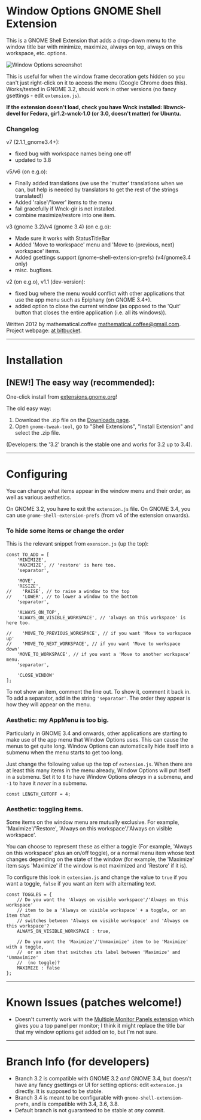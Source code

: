 # Window Options GNOME Shell Extension

This is a GNOME Shell Extension that adds a drop-down menu to the window title bar with minimize, maximize, always on top, always on this workspace, etc. options. 

![Window Options screenshot](http://cdn.bitbucket.org/mathematicalcoffee/window-options-gnome-shell-extension/downloads/window-options.png)

This is useful for when the window frame decoration gets hidden so you can't just right-click on it to access the menu (Google Chrome does this). Works/tested in GNOME 3.2, should work in other versions (no fancy gsettings - edit `extension.js`).

**If the extension doesn't load, check you have Wnck installed: libwnck-devel for Fedora, gir1.2-wnck-1.0 (or 3.0, doesn't matter) for Ubuntu.**

### Changelog
v7 (2.1.1_gnome3.4+):

* fixed bug with workspace names being one off
* updated to 3.8

v5/v6 (on e.g.o):

* Finally added translations (we use the 'mutter' translations when we can, but help is needed by translators to get the rest of the strings translated!)
* Added 'raise'/'lower' items to the menu
* fail gracefully if Wnck-gir is not installed.
* combine maximize/restore into one item.

v3 (gnome 3.2)/v4 (gnome 3.4) (on e.g.o):

* Made sure it works with StatusTitleBar
* Added 'Move to workspace' menu and 'Move to {previous, next} workspace' items.
* Added gsettings support (gnome-shell-extension-prefs) (v4/gnome3.4 only)
* misc. bugfixes.

v2 (on e.g.o), v1.1 (dev-version):

* fixed bug where the menu would conflict with other applications that use the app menu such as Epiphany (on GNOME 3.4+).
* added option to close the current window (as opposed to the 'Quit' button that closes the entire application (i.e. all its windows)).

Written 2012 by mathematical.coffee [mathematical.coffee@gmail.com](mailto:mathematical.coffee@gmail.com).
Project webpage: [at  bitbucket](https://bitbucket.org/mathematicalcoffee/window-options-gnome-shell-extension).

---

# Installation

## **[NEW!]** The easy way (recommended):
One-click install from [extensions.gnome.org](https://extensions.gnome.org/extension/353/window-options/)!

The old easy way:

1. Download the .zip file on the [Downloads page](https://bitbucket.org/mathematicalcoffee/window-options-gnome-shell-extension/downloads).
2. Open `gnome-tweak-tool`, go to "Shell Extensions", "Install Extension" and select the .zip file.

(Developers: the '3.2' branch is the stable one and works for 3.2 up to 3.4).

---

# Configuring

You can change what items appear in the window menu and their order, as well as various aesthetics.

On GNOME 3.2, you have to exit the `extension.js` file. On GNOME 3.4, you can use `gnome-shell-extension-prefs` (from v4 of the extension onwards).

### To hide some items or change the order

This is the relevant snippet from `exension.js` (up the top):

    const TO_ADD = [
        'MINIMIZE',
        'MAXIMIZE', // 'restore' is here too.
        'separator',

        'MOVE',
        'RESIZE',
    //    'RAISE', // to raise a window to the top
    //    'LOWER', // to lower a window to the bottom
        'separator',

        'ALWAYS_ON_TOP',
        'ALWAYS_ON_VISIBLE_WORKSPACE', // 'always on this workspace' is here too.

    //    'MOVE_TO_PREVIOUS_WORKSPACE', // if you want 'Move to workspace up'
    //    'MOVE_TO_NEXT_WORKSPACE', // if you want 'Move to workspace down' 
        'MOVE_TO_WORKSPACE', // if you want a 'Move to another workspace' menu.
        'separator',

        'CLOSE_WINDOW'
    ];

To not show an item, comment the line out. To show it, comment it back in.
To add a separator, add in the string `'separator'`.
The order they appear is how they will appear on the menu.

### Aesthetic: my AppMenu is too big.

Particularly in GNOME 3.4 and onwards, other applications are starting to make use of the app menu that Window Options uses.
This can cause the menus to get quite long.
Window Options can automatically hide itself into a submenu when the menu starts to get too long.

Just change the following value up the top of `extension.js`.
When there are at least this many items in the menu already, Window Options will put itself in a submenu.
Set it to `0` to have Window Options *always* in a submenu, and `-1` to have it *never* in a submenu.

    const LENGTH_CUTOFF = 4;

### Aesthetic: toggling items.

Some items on the window menu are mutually exclusive. For example, 'Maximize'/'Restore', 'Always on this workspace'/'Always on visible workspace'.

You can choose to represent these as either a toggle (For example, 'Always on this workspace' plus an on/off toggle), or a normal menu item whose text changes depending on the state of the window (for example, the 'Maximize' item says 'Maximize' if the window is not maximized and 'Restore' if it is).

To configure this look in `extension.js` and change the value to `true` if you want a toggle, `false` if you want an item with alternating text.

    const TOGGLES = {
        // Do you want the 'Always on visible workspace'/'Always on this workspace'
        // item to be a 'Always on visible workspace' + a toggle, or an item that
        // switches between 'Always on visible workspace' and 'Always on this workspace'?
        ALWAYS_ON_VISIBLE_WORKSPACE : true,

        // Do you want the 'Maximize'/'Unmaximize' item to be 'Maximize' with a toggle,
        //  or an item that switches its label between 'Maximize' and 'Unmaximize'
        //  (no toggle)?
        MAXIMIZE : false
    };

---

# Known Issues (patches welcome!)

* Doesn't currently work with the [Multiple Monitor Panels extension](https://extensions.gnome.org/extension/323/multiple-monitor-panels/) which gives you a top panel per monitor; I think it might replace the title bar that my window options get added on to, but I'm not sure.

---

# Branch Info (for developers)

* Branch 3.2 is compatible with GNOME 3.2 *and* GNOME 3.4, but doesn't have any fancy gsettings or UI for setting options: edit `extension.js` directly.
It is supposed to be stable.
* Branch 3.4 is meant to be configurable with `gnome-shell-extension-prefs`, and is compatible with 3.4, 3.6, 3.8.
* Default branch is not guaranteed to be stable at *any* commit.

